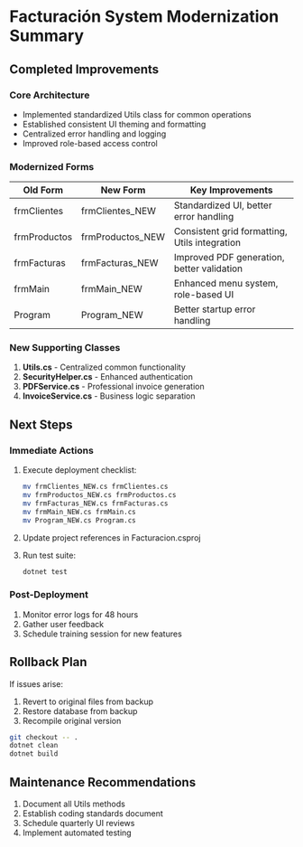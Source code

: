 # Facturación System Modernization Summary

## Completed Improvements

### Core Architecture
- Implemented standardized Utils class for common operations
- Established consistent UI theming and formatting
- Centralized error handling and logging
- Improved role-based access control

### Modernized Forms
| Old Form | New Form | Key Improvements |
|----------|----------|------------------|
| frmClientes | frmClientes_NEW | Standardized UI, better error handling |
| frmProductos | frmProductos_NEW | Consistent grid formatting, Utils integration | 
| frmFacturas | frmFacturas_NEW | Improved PDF generation, better validation |
| frmMain | frmMain_NEW | Enhanced menu system, role-based UI |
| Program | Program_NEW | Better startup error handling |

### New Supporting Classes
1. **Utils.cs** - Centralized common functionality
2. **SecurityHelper.cs** - Enhanced authentication
3. **PDFService.cs** - Professional invoice generation
4. **InvoiceService.cs** - Business logic separation

## Next Steps

### Immediate Actions
1. Execute deployment checklist:
   ```bash
   mv frmClientes_NEW.cs frmClientes.cs
   mv frmProductos_NEW.cs frmProductos.cs
   mv frmFacturas_NEW.cs frmFacturas.cs  
   mv frmMain_NEW.cs frmMain.cs
   mv Program_NEW.cs Program.cs
   ```

2. Update project references in Facturacion.csproj

3. Run test suite:
   ```bash
   dotnet test
   ```

### Post-Deployment
1. Monitor error logs for 48 hours
2. Gather user feedback
3. Schedule training session for new features

## Rollback Plan
If issues arise:
1. Revert to original files from backup
2. Restore database from backup
3. Recompile original version

```bash
git checkout -- .
dotnet clean
dotnet build
```

## Maintenance Recommendations
1. Document all Utils methods
2. Establish coding standards document
3. Schedule quarterly UI reviews
4. Implement automated testing